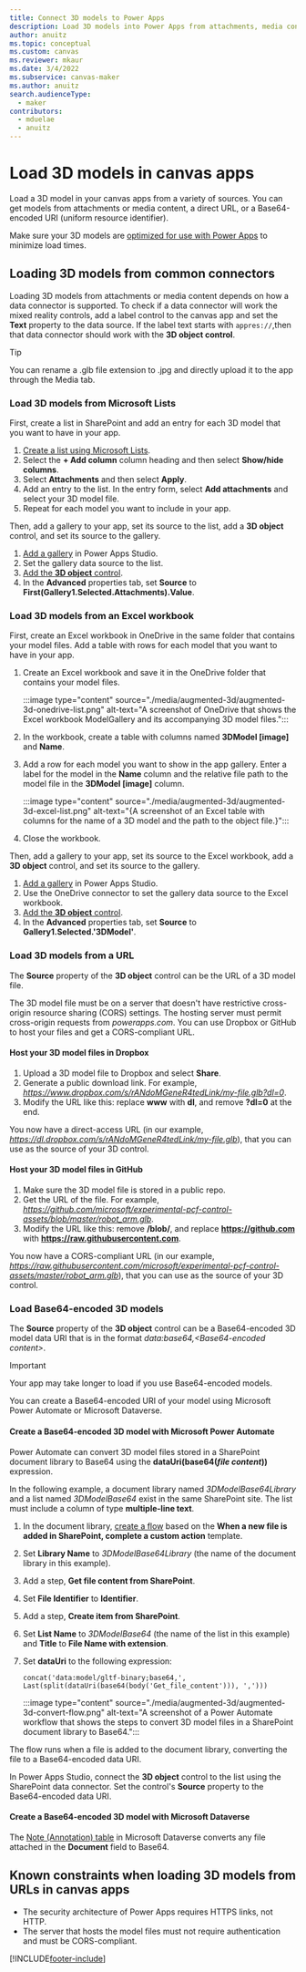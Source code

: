 ```yaml
---
title: Connect 3D models to Power Apps
description: Load 3D models into Power Apps from attachments, media content, direct URLs, or Base64-encoded URIs.
author: anuitz
ms.topic: conceptual
ms.custom: canvas
ms.reviewer: mkaur
ms.date: 3/4/2022
ms.subservice: canvas-maker
ms.author: anuitz
search.audienceType: 
  - maker
contributors:
  - mduelae
  - anuitz
---
```


# Load 3D models in canvas apps

Load a 3D model in your canvas apps from a variety of sources. You can get models from attachments or media content, a direct URL, or a Base64-encoded URI (uniform resource identifier).

Make sure your 3D models are [optimized for use with Power Apps](/dynamics365/mixed-reality/guides/3d-content-guidelines/optimize-models) to minimize load times.

## Loading 3D models from common connectors

Loading 3D models from attachments or media content depends on how a data connector is supported. To check if a data connector will work the mixed reality controls, add a label control to the canvas app and set the **Text** property to the data source. If the label text starts with `appres://`,then that data connector should work with the **3D object control**.

> [!TIP]
> You can rename a .glb file extension to .jpg and directly upload it to the app through the Media tab.


### Load 3D models from Microsoft Lists

First, create a list in SharePoint and add an entry for each 3D model that you want to have in your app.

1. [Create a list using Microsoft Lists](https://go.microsoft.com/fwlink/?linkid=2186009).
2. Select the **+ Add column** column heading and then select **Show/hide columns**.
3. Select **Attachments** and then select **Apply**.
4. Add an entry to the list. In the entry form, select **Add attachments** and select your 3D model file.
5. Repeat for each model you want to include in your app.

Then, add a gallery to your app, set its source to the list, add a **3D object** control, and set its source to the gallery.

1. [Add a gallery](./add-gallery.md) in Power Apps Studio.
2. Set the gallery data source to the list.
3. [Add the **3D object** control](./mixed-reality-component-view-3d.md).
4. In the **Advanced** properties tab, set **Source** to **First(Gallery1.Selected.Attachments).Value**.

### Load 3D models from an Excel workbook

First, create an Excel workbook in OneDrive in the same folder that contains your model files. Add a table with rows for each model that you want to have in your app.

1. Create an Excel workbook and save it in the OneDrive folder that contains your model files.

    :::image type="content" source="./media/augmented-3d/augmented-3d-onedrive-list.png" alt-text="A screenshot of OneDrive that shows the Excel workbook ModelGallery and its accompanying 3D model files.":::

2. In the workbook, create a table with columns named **3DModel [image]** and **Name**.
3. Add a row for each model you want to show in the app gallery. Enter a label for the model in the **Name** column and the relative file path to the model file in the **3DModel [image]** column.

    :::image type="content" source="./media/augmented-3d/augmented-3d-excel-list.png" alt-text="{A screenshot of an Excel table with columns for the name of a 3D model and the path to the object file.}":::

4. Close the workbook.

Then, add a gallery to your app, set its source to the Excel workbook, add a **3D object** control, and set its source to the gallery.
  
1. [Add a gallery](./add-gallery.md) in Power Apps Studio.
2. Use the OneDrive connector to set the gallery data source to the Excel workbook.
3. [Add the **3D object** control](./mixed-reality-component-view-3d.md).
4. In the **Advanced** properties tab, set **Source** to **Gallery1.Selected.'3DModel'**.

### Load 3D models from a URL

The **Source** property of the **3D object** control can be the URL of a 3D model file.

The 3D model file must be on a server that doesn't have restrictive cross-origin resource sharing (CORS) settings. The hosting server must permit cross-origin requests from *powerapps.com*. You can use Dropbox or GitHub to host your files and get a CORS-compliant URL.

#### Host your 3D model files in Dropbox

1. Upload a 3D model file to Dropbox and select **Share**.
1. Generate a public download link. For example, *<https://www.dropbox.com/s/rANdoMGeneR4tedLink/my-file.glb?dl=0>*.
1. Modify the URL like this: replace **www** with **dl**, and remove **?dl=0** at the end.

You now have a direct-access URL (in our example, *<https://dl.dropbox.com/s/rANdoMGeneR4tedLink/my-file.glb>*), that you can use as the source of your 3D control.

#### Host your 3D model files in GitHub

1. Make sure the 3D model file is stored in a public repo.
2. Get the URL of the file. For example, *<https://github.com/microsoft/experimental-pcf-control-assets/blob/master/robot_arm.glb>*.
3. Modify the URL like this: remove **/blob/**, and replace **<https://github.com>** with **<https://raw.githubusercontent.com>**.

You now have a CORS-compliant URL (in our example, *<https://raw.githubusercontent.com/microsoft/experimental-pcf-control-assets/master/robot_arm.glb>*), that you can use as the source of your 3D control.

### Load Base64-encoded 3D models

The **Source** property of the **3D object** control can be a Base64-encoded 3D model data URI that is in the format *data:base64,\<Base64-encoded content\>*.

> [!IMPORTANT]
> Your app may take longer to load if you use Base64-encoded models.

You can create a Base64-encoded URI of your model using Microsoft Power Automate or Microsoft Dataverse.

#### Create a Base64-encoded 3D model with Microsoft Power Automate

Power Automate can convert 3D model files stored in a SharePoint document library to Base64 using the **dataUri(base64(*file content*))** expression.

In the following example, a document library named *3DModelBase64Library* and a list named *3DModelBase64* exist in the same SharePoint site. The list must include a column of type **multiple-line text**.

1. In the document library, [create a flow](/power-automate/sharepoint-overview) based on the **When a new file is added in SharePoint, complete a custom action** template.
2. Set **Library Name** to *3DModelBase64Library* (the name of the document library in this example).
3. Add a step, **Get file content from SharePoint**.
4. Set **File Identifier** to **Identifier**.
5. Add a step, **Create item from SharePoint**.
6. Set **List Name** to *3DModelBase64* (the name of the list in this example) and **Title** to **File Name with extension**.
7. Set **dataUri** to the following expression:

    ```concat('data:model/gltf-binary;base64,', Last(split(dataUri(base64(body('Get_file_content'))), ',')))```

    :::image type="content" source="./media/augmented-3d/augmented-3d-convert-flow.png" alt-text="A screenshot of a Power Automate workflow that shows the steps to convert 3D model files in a SharePoint document library to Base64.":::

The flow runs when a file is added to the document library, converting the file to a Base64-encoded data URI.

In Power Apps Studio, connect the **3D object** control to the list using the SharePoint data connector. Set the control's **Source** property to the Base64-encoded data URI.

#### Create a Base64-encoded 3D model with Microsoft Dataverse

The [Note (Annotation) table](../../developer/data-platform/reference/entities/annotation.md) in Microsoft Dataverse converts any file attached in the **Document** field to Base64.

## Known constraints when loading 3D models from URLs in canvas apps

- The security architecture of Power Apps requires HTTPS links, not HTTP.
- The server that hosts the model files must not require authentication and must be CORS-compliant.

[!INCLUDE[footer-include](../../includes/footer-banner.md)]
